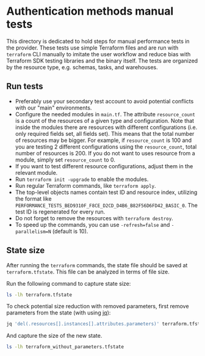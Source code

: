 # Authentication methods manual tests

This directory is dedicated to hold steps for manual performance tests in the provider. These tests use simple Terraform files and are run with `terraform` CLI manually to imitate the user workflow and reduce bias with Terraform SDK testing libraries and the binary itself.
The tests are organized by the resource type, e.g. schemas, tasks, and warehouses.

## Run tests

- Preferably use your secondary test account to avoid potential conflicts with our "main" environments.
- Configure the needed modules in `main.tf`. The attribute `resource_count` is a count of the resources of a given type and configuration. Note that inside the modules there are resources with different configurations (i.e. only required fields set, all fields set). This means that the total number of resources may be bigger. For example, if `resource_count` is 100 and you are testing 2 different configurations using the `resource_count`, total number of resources is 200. If you do not want to uses resource from a module, simply set `resource_count` to 0.
- If you want to test different resource configurations, adjust them in the relevant module.
- Run `terraform init -upgrade` to enable the modules.
- Run regular Terraform commands, like `terraform apply`.
- The top-level objects names contain test ID and resource index, utilizing the format like `PERFORMANCE_TESTS_BED9310F_F8CE_D2CD_D4B6_B82F56D6FD42_BASIC_0`. The test ID is regenerated for every run.
- Do not forget to remove the resources with `terraform destroy`.
- To speed up the commands, you can use `-refresh=false` and `-parallelism=N` (default is 10).

## State size

After running the `terraform` commands, the state file should be saved at `terraform.tfstate`. This file can be analyzed in terms of file size.

Run the following command to capture state size:

```bash
ls -lh terraform.tfstate
```

To check potential size reduction with removed parameters, first remove parameters from the state (with using [jq](https://github.com/jqlang/jq)):

```bash
jq 'del(.resources[].instances[].attributes.parameters)' terraform.tfstate > terraform_without_parameters.tfstate
```

And capture the size of the new state.

```bash
ls -lh terraform_without_parameters.tfstate
```
